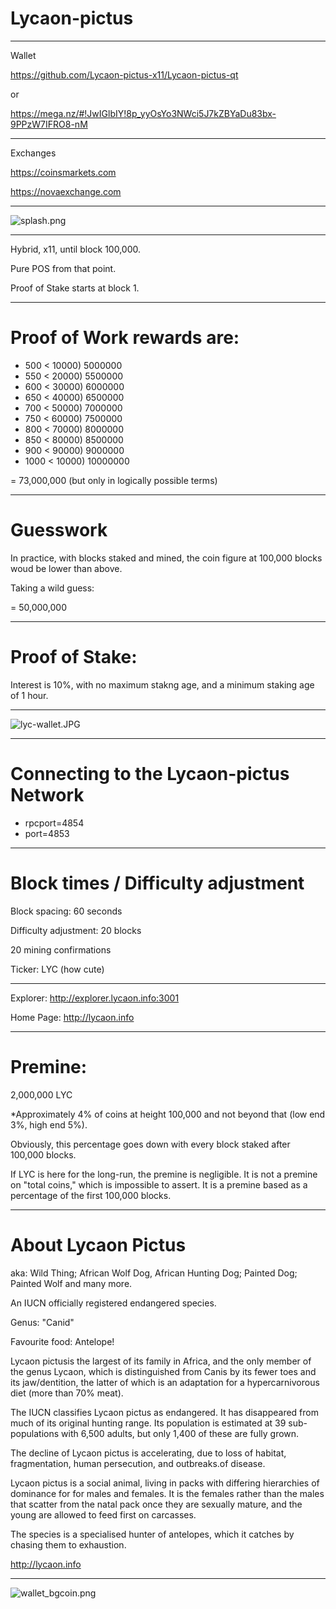 # Lycaon-pictus
-----

Wallet

https://github.com/Lycaon-pictus-x11/Lycaon-pictus-qt

or

https://mega.nz/#!JwIGlbIY!8p_yyOsYo3NWci5J7kZBYaDu83bx-9PPzW7IFRO8-nM

-----

Exchanges

https://coinsmarkets.com


https://novaexchange.com

-----

![splash.png](https://bitbucket.org/repo/ngkxdKb/images/944055245-splash.png)


-----

Hybrid, x11, until block 100,000. 

Pure POS from that point.

Proof of Stake starts at block 1.

-----

# Proof of Work rewards are:

- 500 < 10000) 5000000
- 550 < 20000) 5500000
- 600 < 30000) 6000000
- 650 < 40000) 6500000
- 700 < 50000) 7000000
- 750 < 60000) 7500000
- 800 < 70000) 8000000
- 850 < 80000) 8500000
- 900 < 90000) 9000000
- 1000 < 10000) 10000000

= 73,000,000 (but only in logically possible terms)

-----

# Guesswork

In practice, with blocks staked and mined, the coin figure at 100,000 blocks woud be lower than above.

Taking a wild guess:

= 50,000,000

------

# Proof of Stake:

Interest is 10%, with no maximum stakng age, and a minimum staking age of 1 hour.

-----

![lyc-wallet.JPG](https://bitbucket.org/repo/ngkxdKb/images/630628312-lyc-wallet.JPG)


-----

# Connecting to the Lycaon-pictus Network

- rpcport=4854
- port=4853

------

# Block times / Difficulty adjustment

Block spacing: 60 seconds

Difficulty adjustment: 20 blocks

20 mining confirmations

Ticker: LYC (how cute)

-----

Explorer: http://explorer.lycaon.info:3001

Home Page: http://lycaon.info

-----

# Premine: 

2,000,000 LYC

*Approximately 4% of coins at height 100,000 and not beyond that (low end 3%, high end 5%).

Obviously, this percentage goes down with every block staked after 100,000 blocks.

If LYC is here for the long-run, the premine is negligible. It is not a premine on "total coins," which is impossible to assert. It is a premine based as a percentage of the first 100,000 blocks.

-----

# About Lycaon Pictus

aka: Wild Thing; African Wolf Dog, African Hunting Dog; Painted Dog; Painted Wolf and many more.

An IUCN officially registered endangered species.

Genus: "Canid"

Favourite food: Antelope! 

Lycaon pictusis the largest of its family in Africa, and the only member of the genus Lycaon, which is distinguished from Canis by its fewer toes and its jaw/dentition, the latter of which is an adaptation for a hypercarnivorous diet (more than 70% meat). 

The IUCN classifies Lycaon pictus as endangered. It has disappeared from much of its original hunting range. Its population is estimated at 39 sub-populations with 6,500 adults, but only 1,400 of these are fully grown. 

The decline of Lycaon pictus is accelerating, due to loss of habitat, fragmentation, human persecution, and outbreaks.of disease.

Lycaon pictus is a social animal, living in packs with differing hierarchies of dominance for for males and females. It is the females rather than the males that scatter from the natal pack once they are sexually mature, and the young are allowed to feed first on carcasses. 

The species is a specialised hunter of antelopes, which it catches by chasing them to exhaustion.

http://lycaon.info

-----

![wallet_bgcoin.png](https://bitbucket.org/repo/ngkxdKb/images/2441636712-wallet_bgcoin.png)
